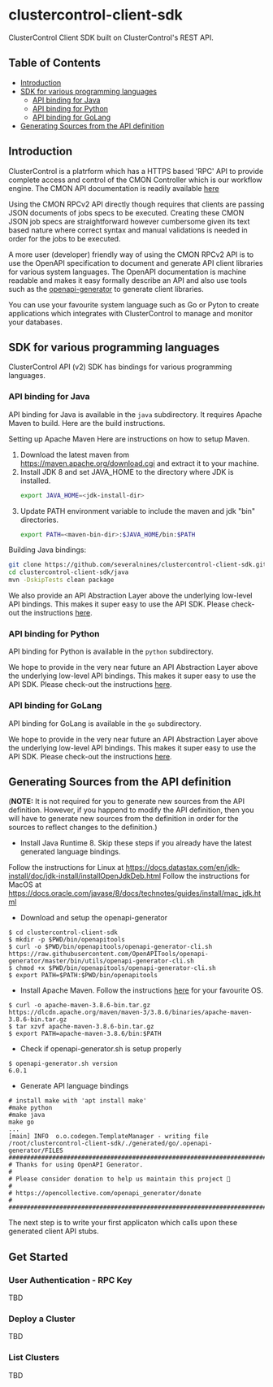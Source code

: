 # clustercontrol-client-sdk
ClusterControl Client SDK built on ClusterControl's REST API.

## Table of Contents
- [Introduction](#introduction)
- [SDK for various programming languages](#sdk-for-various-proramming-languages)
  - [API binding for Java](#api-binding-for-java)
  - [API binding for Python](#api-binding-for-python)
  - [API binding for GoLang](#api-binding-for-golang)
- [Generating Sources from the API definition](#generating-sources-from-api-definition)

## Introduction
ClusterControl is a platrform which has a HTTPS based 'RPC' API to provide complete access and control of the CMON Controller which is our workflow engine.
The CMON API documentation is readily available [here](https://severalnines.com/downloads/cmon/cmon-docs/current/rpcv2.html)

Using the CMON RPCv2 API directly though requires that clients are passing JSON documents of jobs specs to be executed.
Creating these CMON JSON job specs are straightforward however cumbersome given its text based nature where correct syntax and manual validations is needed in order for the jobs to be executed.

A more user (developer) friendly way of using the CMON RPCv2 API is to use the OpenAPI specification to document and generate API client libraries for various system languages.
The OpenAPI documentation is machine readable and makes it easy formally describe an API and also use tools such as the [openapi-generator](https://github.com/OpenAPITools/openapi-generator) to generate client libraries.

You can use your favourite system language such as Go or Pyton to create applications which integrates with ClusterControl to manage and monitor your databases.

## SDK for various programming languages
ClusterControl API (v2) SDK has bindings for various programming languages.

### API binding for Java
API binding for Java is available in the `java` subdirectory. It requires Apache Maven to build. Here are the build instructions.

Setting up Apache Maven
Here are instructions on how to setup Maven.
1. Download the latest maven from <https://maven.apache.org/download.cgi> and extract it to your machine.
2. Install JDK 8 and set JAVA_HOME to the directory where JDK is installed.
   ```` bash
   export JAVA_HOME=<jdk-install-dir>
   ````
3. Update PATH environment variable to include the maven and jdk "bin" directories.
   ```` bash
   export PATH=<maven-bin-dir>:$JAVA_HOME/bin:$PATH
   ````

Building Java bindings:

   ```` bash
   git clone https://github.com/severalnines/clustercontrol-client-sdk.git
   cd clustercontrol-client-sdk/java
   mvn -DskipTests clean package
   ````

We also provide an API Abstraction Layer above the underlying low-level API bindings. This makes it super easy to use the API SDK. Please check-out the instructions [here](https://github.com/severalnines/clustercontrol-client-sdk/tree/main/java).

### API binding for Python
API binding for Python is available in the `python` subdirectory.

We hope to provide in the very near future an API Abstraction Layer above the underlying low-level API bindings. This makes it super easy to use the API SDK. Please check-out the instructions [here](https://github.com/severalnines/clustercontrol-client-sdk/tree/main/python).


### API binding for GoLang
API binding for GoLang is available in the `go` subdirectory.

We hope to provide in the very near future an API Abstraction Layer above the underlying low-level API bindings. This makes it super easy to use the API SDK. Please check-out the instructions [here](https://github.com/severalnines/clustercontrol-client-sdk/tree/main/go).


## Generating Sources from the API definition 
(**NOTE:** It is not required for you to generate new sources from the API definition. However, if you happend to modify the API definition, then you will have to generate new sources from the definition in order for the sources to reflect changes to the definition.)

* Install Java Runtime 8. Skip these steps if you already have the latest generated language bindings.

Follow the instructions for Linux at https://docs.datastax.com/en/jdk-install/doc/jdk-install/installOpenJdkDeb.html
Follow the instructions for MacOS at https://docs.oracle.com/javase/8/docs/technotes/guides/install/mac_jdk.html

* Download and setup the openapi-generator
```
$ cd clustercontrol-client-sdk
$ mkdir -p $PWD/bin/openapitools
$ curl -o $PWD/bin/openapitools/openapi-generator-cli.sh https://raw.githubusercontent.com/OpenAPITools/openapi-generator/master/bin/utils/openapi-generator-cli.sh
$ chmod +x $PWD/bin/openapitools/openapi-generator-cli.sh
$ export PATH=$PATH:$PWD/bin/openapitools

```
* Install Apache Maven. 
Follow the instructions [here](https://maven.apache.org/install.html) for your favourite OS.
```
$ curl -o apache-maven-3.8.6-bin.tar.gz https://dlcdn.apache.org/maven/maven-3/3.8.6/binaries/apache-maven-3.8.6-bin.tar.gz
$ tar xzvf apache-maven-3.8.6-bin.tar.gz
$ export PATH=apache-maven-3.8.6/bin:$PATH
```

* Check if openapi-generator.sh is setup properly
```
$ openapi-generator.sh version
6.0.1
```

* Generate API language bindings

```
# install make with 'apt install make'
#make python
#make java
make go
...
[main] INFO  o.o.codegen.TemplateManager - writing file /root/clustercontrol-client-sdk/./generated/go/.openapi-generator/FILES
################################################################################
# Thanks for using OpenAPI Generator.                                          #
# Please consider donation to help us maintain this project 🙏                 #
# https://opencollective.com/openapi_generator/donate                          #
################################################################################
```
The next step is to write your first applicaton which calls upon these generated client API stubs.

## Get Started
### User Authentication - RPC Key
TBD
### Deploy a Cluster
TBD
### List Clusters
TBD
